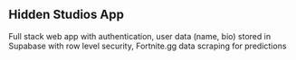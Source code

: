 ## Hidden Studios App

Full stack web app with authentication, user data (name, bio) stored in Supabase with row level security, Fortnite.gg data scraping for predictions

